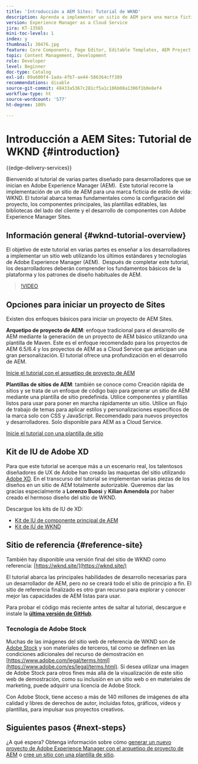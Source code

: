 ```yaml
---
title: 'Introducción a AEM Sites: Tutorial de WKND'
description: Aprenda a implementar un sitio de AEM para una marca ficticia de estilo de vida, WKND. Obtenga información detallada sobre temas fundamentales de Experience Manager, como la configuración de proyectos, los arquetipos de Maven, los componentes principales, las plantillas editables, las bibliotecas de cliente y el desarrollo de componentes.
version: Experience Manager as a Cloud Service
jira: KT-13565
mini-toc-levels: 1
index: y
thumbnail: 30476.jpg
feature: Core Components, Page Editor, Editable Templates, AEM Project Archetype
topic: Content Management, Development
role: Developer
level: Beginner
doc-type: Catalog
exl-id: 09a600f4-1ada-4fb7-ae44-586364cff389
recommendations: disable
source-git-commit: 48433a5367c281cf5a1c106b08a1306f1b0e8ef4
workflow-type: ht
source-wordcount: '577'
ht-degree: 100%

---
```


# Introducción a AEM Sites: Tutorial de WKND {#introduction}

{{edge-delivery-services}}

Bienvenido al tutorial de varias partes diseñado para desarrolladores que se inician en Adobe Experience Manager (AEM).  Este tutorial recorre la implementación de un sitio de AEM para una marca ficticia de estilo de vida: WKND. El tutorial abarca temas fundamentales como la configuración del proyecto, los componentes principales, las plantillas editables, las bibliotecas del lado del cliente y el desarrollo de componentes con Adobe Experience Manager Sites.

## Información general {#wknd-tutorial-overview}

El objetivo de este tutorial en varias partes es enseñar a los desarrolladores a implementar un sitio web utilizando los últimos estándares y tecnologías de Adobe Experience Manager (AEM).  Después de completar este tutorial, los desarrolladores deberán comprender los fundamentos básicos de la plataforma y los patrones de diseño habituales de AEM.

>[!VIDEO](https://video.tv.adobe.com/v/30476?quality=12&learn=on)

## Opciones para iniciar un proyecto de Sites

Existen dos enfoques básicos para iniciar un proyecto de AEM Sites.

**Arquetipo de proyecto de AEM**: enfoque tradicional para el desarrollo de AEM mediante la generación de un proyecto de AEM básico utilizando una plantilla de Maven. Este es el enfoque recomendado para los proyectos de AEM 6.5/6.4 y los proyectos de AEM as a Cloud Service que anticipan una gran personalización. El tutorial ofrece una profundización en el desarrollo de AEM.

[Inicie el tutorial con el arquetipo de proyecto de AEM](./project-archetype/overview.md)

**Plantillas de sitios de AEM**: también se conoce como Creación rápida de sitios y se trata de un enfoque de código bajo para generar un sitio de AEM mediante una plantilla de sitio predefinida. Utilice componentes y plantillas listos para usar para poner en marcha rápidamente un sitio. Utilice un flujo de trabajo de temas para aplicar estilos y personalizaciones específicos de la marca solo con CSS y JavaScript. Recomendado para nuevos proyectos y desarrolladores. Solo disponible para AEM as a Cloud Service.

[Inicie el tutorial con una plantilla de sitio](./site-template/create-site.md)

## Kit de IU de Adobe XD

Para que este tutorial se acerque más a un escenario real, los talentosos diseñadores de UX de Adobe han creado las maquetas del sitio utilizando [Adobe XD](https://www.adobe.com/products/xd.html). En el transcurso del tutorial se implementan varias piezas de los diseños en un sitio de AEM totalmente autorizable. Queremos dar las gracias especialmente a **Lorenzo Buosi** y **Kilian Amendola** por haber creado el hermoso diseño del sitio de WKND.

Descargue los kits de IU de XD:

* [Kit de IU de componente principal de AEM](assets/overview/AEM-CoreComponents-UI-Kit.xd)
* [Kit de IU de WKND](https://github.com/adobe/aem-guides-wknd/releases/download/aem-guides-wknd-0.0.2/AEM_UI-kit-WKND.xd)

## Sitio de referencia {#reference-site}

También hay disponible una versión final del sitio de WKND como referencia: [https://wknd.site/](https://wknd.site/)

El tutorial abarca las principales habilidades de desarrollo necesarias para un desarrollador de AEM, pero *no* se creará todo el sitio de principio a fin. El sitio de referencia finalizado es otro gran recurso para explorar y conocer mejor las capacidades de AEM listas para usar.

Para probar el código más reciente antes de saltar al tutorial, descargue e instale la **[última versión de GitHub](https://github.com/adobe/aem-guides-wknd/releases/latest)**.

### Tecnología de Adobe Stock

Muchas de las imágenes del sitio web de referencia de WKND son de [Adobe Stock](https://stock.adobe.com/) y son materiales de terceros, tal como se definen en las condiciones adicionales del recurso de demostración en [https://www.adobe.com/legal/terms.html](https://www.adobe.com/es/legal/terms.html). Si desea utilizar una imagen de Adobe Stock para otros fines más allá de la visualización de este sitio web de demostración, como su inclusión en un sitio web o en materiales de marketing, puede adquirir una licencia de Adobe Stock.

Con Adobe Stock, tiene acceso a más de 140 millones de imágenes de alta calidad y libres de derechos de autor, incluidas fotos, gráficos, vídeos y plantillas, para impulsar sus proyectos creativos.

## Siguientes pasos {#next-steps}

¿A qué espera? Obtenga información sobre cómo [generar un nuevo proyecto de Adobe Experience Manager con el arquetipo de proyecto de AEM](./project-archetype/overview.md) o [cree un sitio con una plantilla de sitio](./site-template/create-site.md).

